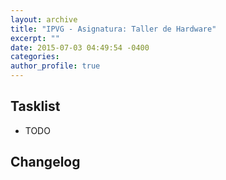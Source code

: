 ```yaml
---
layout: archive
title: "IPVG - Asignatura: Taller de Hardware"
excerpt: ""
date: 2015-07-03 04:49:54 -0400
categories: 
author_profile: true
---
```


## Tasklist

- TODO

## Changelog

